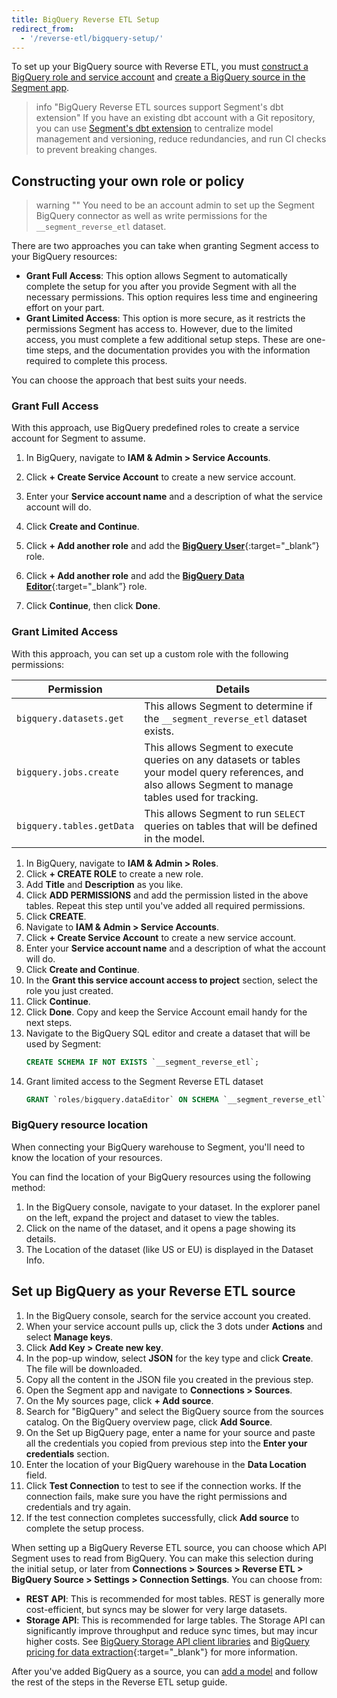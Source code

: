 ```yaml
---
title: BigQuery Reverse ETL Setup
redirect_from:
  - '/reverse-etl/bigquery-setup/'
---
```

To set up your BigQuery source with Reverse ETL, you must [construct a BigQuery role and service account](#constructing-your-own-role-or-policy) and [create a BigQuery source in the Segment app](#set-up-bigquery-as-your-reverse-etl-source). 

> info "BigQuery Reverse ETL sources support Segment's dbt extension"
> If you have an existing dbt account with a Git repository, you can use [Segment's dbt extension](/docs/segment-app/extensions/dbt/) to centralize model management and versioning, reduce redundancies, and run CI checks to prevent breaking changes.

## Constructing your own role or policy

> warning ""
> You need to be an account admin to set up the Segment BigQuery connector as well as write permissions for the `__segment_reverse_etl` dataset.

There are two approaches you can take when granting Segment access to your BigQuery resources: 
- **Grant Full Access**: This option allows Segment to automatically complete the setup for you after you provide Segment with all the necessary permissions. This option requires less time and engineering effort on your part.
- **Grant Limited Access**: This option is more secure, as it restricts the permissions Segment has access to. However, due to the limited access, you must complete a few additional setup steps. These are one-time steps, and the documentation provides you with the information required to complete this process.

You can choose the approach that best suits your needs.

### Grant Full Access
With this approach, use BigQuery predefined roles to create a service account for Segment to assume. 
1. In BigQuery, navigate to **IAM & Admin > Service Accounts**.
2. Click **+ Create Service Account** to create a new service account.
3. Enter your **Service account name** and a description of what the service account will do.

4. Click **Create and Continue**. 
5. Click **+ Add another role** and add the [**BigQuery User**](https://cloud.google.com/bigquery/docs/access-control#bigquery.user){:target="_blank”} role. 
6. Click **+ Add another role** and add the [**BigQuery Data Editor**](https://cloud.google.com/bigquery/docs/access-control#bigquery.dataEditor){:target="_blank”} role. 
7. Click **Continue**, then click **Done**. 

### Grant Limited Access
With this approach, you can set up a custom role with the following permissions:

Permission | Details
---------- | --------
`bigquery.datasets.get` | This allows Segment to determine if the `__segment_reverse_etl` dataset exists.
`bigquery.jobs.create` | This allows Segment to execute queries on any datasets or tables your model query references, and also allows Segment to manage tables used for tracking.
`bigquery.tables.getData` | This allows Segment to run `SELECT` queries on tables that will be defined in the model. 


1. In BigQuery, navigate to **IAM & Admin > Roles**.
2. Click **+ CREATE ROLE** to create a new role.
3. Add **Title** and **Description** as you like.
4. Click **ADD PERMISSIONS** and add the permission listed in the above tables. Repeat this step until you've added all required permissions.
5. Click **CREATE**. 
6. Navigate to **IAM & Admin > Service Accounts**. 
7. Click **+ Create Service Account** to create a new service account. 
8. Enter your **Service account name** and a description of what the account will do. 
9. Click **Create and Continue**. 
10. In the **Grant this service account access to project** section, select the role you just created. 
11. Click **Continue**. 
12. Click **Done**. Copy and keep the Service Account email handy for the next steps.
13. Navigate to the BigQuery SQL editor and create a dataset that will be used by Segment:
    ```sql
    CREATE SCHEMA IF NOT EXISTS `__segment_reverse_etl`;
    ```
14. Grant limited access to the Segment Reverse ETL dataset
    ```sql
    GRANT `roles/bigquery.dataEditor` ON SCHEMA `__segment_reverse_etl` TO "serviceAccount:<YOUR SERVICE ACCOUNT EMAIL>";
    ```

### BigQuery resource location
When connecting your BigQuery warehouse to Segment, you'll need to know the location of your resources.

You can find the location of your BigQuery resources using the following method:
1. In the BigQuery console, navigate to your dataset. In the explorer panel on the left, expand the project and dataset to view the tables.
2. Click on the name of the dataset, and it opens a page showing its details.
3. The Location of the dataset (like US or EU) is displayed in the Dataset Info.

## Set up BigQuery as your Reverse ETL source
1. In the BigQuery console, search for the service account you created.
2. When your service account pulls up, click the 3 dots under **Actions** and select **Manage keys**.
3. Click **Add Key > Create new key**.
4. In the pop-up window, select **JSON** for the key type and click **Create**. The file will be downloaded.
5. Copy all the content in the JSON file you created in the previous step.
6. Open the Segment app and navigate to **Connections > Sources**.
7. On the My sources page, click **+ Add source**.
8. Search for "BigQuery" and select the BigQuery source from the sources catalog. On the BigQuery overview page, click **Add Source**.
9. On the Set up BigQuery page, enter a name for your source and paste all the credentials you copied from previous step into the **Enter your credentials** section.
10. Enter the location of your BigQuery warehouse in the **Data Location** field.
11. Click **Test Connection** to test to see if the connection works. If the connection fails, make sure you have the right permissions and credentials and try again.
12. If the test connection completes successfully, click **Add source** to complete the setup process.

When setting up a BigQuery Reverse ETL source, you can choose which API Segment uses to read from BigQuery. You can make this selection during the initial setup, or later from **Connections > Sources > Reverse ETL > BigQuery Source > Settings > Connection Settings**. You can choose from:
- **REST API**: This is recommended for most tables. REST is generally more cost-efficient, but syncs may be slower for very large datasets.
- **Storage API**: This is recommended for large tables. The Storage API can significantly improve throughput and reduce sync times, but may incur higher costs. See [BigQuery Storage API client libraries](https://cloud.google.com/bigquery/docs/reference/storage/libraries) and [BigQuery pricing for data extraction](https://cloud.google.com/bigquery/pricing?hl=en#data_extraction_pricing){:target="_blank"} for more information.


After you've added BigQuery as a source, you can [add a model](/docs/connections/reverse-etl/setup/#step-2-add-a-model) and follow the rest of the steps in the Reverse ETL setup guide.
